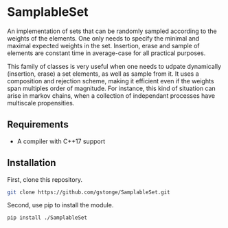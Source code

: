 # SamplableSet

An implementation of sets that can be randomly sampled according to the weights of the elements. One only needs to specify the minimal and maximal expected weights in the set. Insertion, erase and sample of elements are constant time in average-case for all practical purposes.

This family of classes is very useful when one needs to udpate dynamically (insertion, erase) a set elements, as well as sample from it. It uses a composition and rejection scheme, making it efficient even if the weights span multiples order of magnitude. For instance, this kind of situation can arise in markov chains, when a collection of independant processes have multiscale propensities.

## Requirements

* A compiler with C++17 support

## Installation

First, clone this repository.
```bash
git clone https://github.com/gstonge/SamplableSet.git
```
Second, use pip to install the module.
```bash
pip install ./SamplableSet
```
